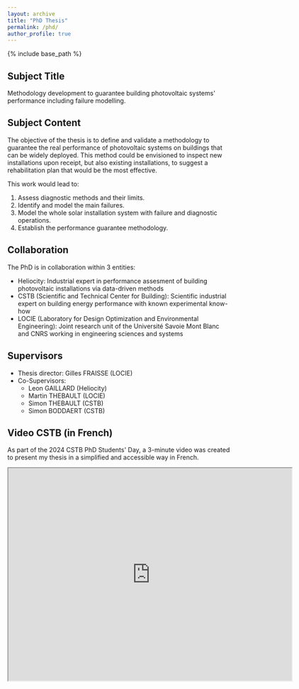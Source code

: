 ```yaml
---
layout: archive
title: "PhD Thesis"
permalink: /phd/
author_profile: true
---
```


{% include base_path %}


## Subject Title

Methodology development to guarantee building photovoltaic systems' performance including failure modelling.

## Subject Content

The objective of the thesis is to define and validate a methodology to guarantee the real performance of photovoltaic systems on buildings that can be widely deployed. This method could be envisioned to inspect new installations upon receipt, but also existing installations, to suggest a rehabilitation plan that would be the most effective. 

This work would lead to:
1. Assess diagnostic methods and their limits.
2. Identify and model the main failures.
3. Model the whole solar installation system with failure and diagnostic operations.
4. Establish the performance guarantee methodology. 


## Collaboration
The PhD is in collaboration within 3 entities:
* Heliocity: Industrial expert in performance assesment of building photovoltaic installations via data-driven methods
* CSTB (Scientific and Technical Center for Building): Scientific industrial expert on building energy performance with known experimental know-how
* LOCIE (Laboratory for Design Optimization and Environmental Engineering):  Joint research unit of the Université Savoie Mont Blanc and CNRS working in engineering sciences and systems


## Supervisors

* Thesis director: Gilles FRAISSE (LOCIE)
* Co-Supervisors:
  * Leon GAILLARD (Heliocity)
  * Martin THEBAULT (LOCIE)
  * Simon THEBAULT (CSTB)
  * Simon BODDAERT (CSTB)


## Video CSTB (in French)

As part of the 2024 CSTB PhD Students' Day, a 3-minute video was created to present my thesis in a simplified and accessible way in French.

<iframe src="https://drive.google.com/file/d/1W8tb-eSGAttjCvaXdFEVJ36M3iv4gXSH/preview" width="640" height="480" allow="autoplay"></iframe>